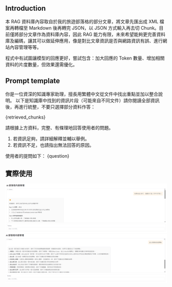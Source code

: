 ## Introduction
本 RAG 資料庫內容取自於我的旅遊部落格的部分文章，將文章先匯出成 XML 檔案再轉檔至 Markdown 後再轉完 JSON，以 JSON 方式輸入再去切 Chunk。目前僅將部分文章作為資料庫內容，因此 RAG 能力有限，未來希望能夠更完善資料庫及編碼，讓其可以做延伸應用，像是對比文章資訊是否與網路資訊有誤、進行網站內容管理等等。

程式中有試圖讓模型的回應更好，嘗試包含：加大回應的 Token 數量、增加相關資料的片度數量，但效果還需優化。
## Prompt template
你是一位資深的知識專家助理，擅長用繁體中文從文件中找出重點並加以整合說明。
以下是知識庫中找到的資訊片段（可能來自不同文件）請你閱讀全部資訊後，再進行統整，不要只選擇部分資料作答：

{retrieved_chunks}

請根據上方資料，完整、有條理地回答使用者的問題。
1. 若資訊足夠，請詳細解釋並輔以舉例。
2. 若資訊不足，也請指出無法回答的原因。

使用者的提問如下：
{question}

## 實際使用
  <img src="https://github.com/hahaamg/Generative_AI/blob/main/Week_8/img/TestCase_SreenShot1.png?raw=true" width="1000" style="margin-right: 10px;">
  <img src="https://github.com/hahaamg/Generative_AI/blob/main/Week_8/img/TestCase_SreenShot2.png?raw=true" width="1000" style="margin-right: 10px;">
